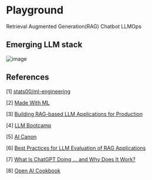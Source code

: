 # Playground

Retrieval Augmented Generation(RAG)
Chatbot
LLMOps

## Emerging LLM stack

![image](https://github.com/aniket-mish/llms-playground/assets/71699313/8155b0f6-8e63-42ea-8a19-4be7526008cc)

## References

[1] [stats00/ml-engineering](https://github.com/stas00/ml-engineering?tab=readme-ov-file)

[2] [Made With ML](https://madewithml.com)

[3] [Building RAG-based LLM Applications for Production](https://www.anyscale.com/blog/a-comprehensive-guide-for-building-rag-based-llm-applications-part-1)

[4] [LLM Bootcamp](https://fullstackdeeplearning.com/llm-bootcamp/spring-2023/)

[5] [AI Canon](https://a16z.com/ai-canon/)

[6] [Best Practices for LLM Evaluation of RAG Applications](https://www.databricks.com/blog/LLM-auto-eval-best-practices-RAG)

[7] [What Is ChatGPT Doing … and Why Does It Work?](https://writings.stephenwolfram.com/2023/02/what-is-chatgpt-doing-and-why-does-it-work/)

[8] [Open AI Cookbook](https://cookbook.openai.com)

